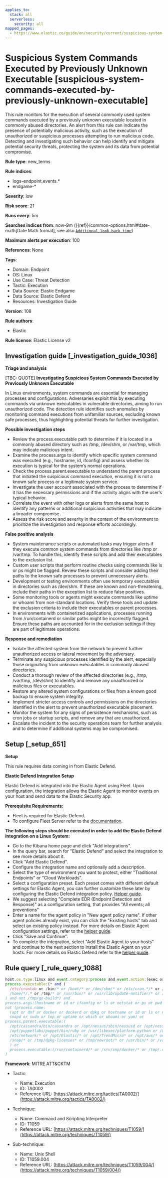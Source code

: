 ```yaml
---
applies_to:
  stack: all
  serverless:
    security: all
mapped_pages:
  - https://www.elastic.co/guide/en/security/current/suspicious-system-commands-executed-by-previously-unknown-executable.html
---
```


# Suspicious System Commands Executed by Previously Unknown Executable [suspicious-system-commands-executed-by-previously-unknown-executable]

This rule monitors for the execution of several commonly used system commands executed by a previously unknown executable located in commonly abused directories. An alert from this rule can indicate the presence of potentially malicious activity, such as the execution of unauthorized or suspicious processes attempting to run malicious code. Detecting and investigating such behavior can help identify and mitigate potential security threats, protecting the system and its data from potential compromise.

**Rule type**: new_terms

**Rule indices**:

* logs-endpoint.events.*
* endgame-*

**Severity**: low

**Risk score**: 21

**Runs every**: 5m

**Searches indices from**: now-9m ({{ref}}/common-options.html#date-math[Date Math format], see also [`Additional look-back time`](docs-content://solutions/security/detect-and-alert/create-detection-rule.md#rule-schedule))

**Maximum alerts per execution**: 100

**References**: None

**Tags**:

* Domain: Endpoint
* OS: Linux
* Use Case: Threat Detection
* Tactic: Execution
* Data Source: Elastic Endgame
* Data Source: Elastic Defend
* Resources: Investigation Guide

**Version**: 108

**Rule authors**:

* Elastic

**Rule license**: Elastic License v2

## Investigation guide [_investigation_guide_1036]

**Triage and analysis**

[TBC: QUOTE]
**Investigating Suspicious System Commands Executed by Previously Unknown Executable**

In Linux environments, system commands are essential for managing processes and configurations. Adversaries exploit this by executing commands via unknown executables in vulnerable directories, aiming to run unauthorized code. The detection rule identifies such anomalies by monitoring command executions from unfamiliar sources, excluding known safe processes, thus highlighting potential threats for further investigation.

**Possible investigation steps**

* Review the process.executable path to determine if it is located in a commonly abused directory such as /tmp, /dev/shm, or /var/tmp, which may indicate malicious intent.
* Examine the process.args to identify which specific system command was executed (e.g., hostname, id, ifconfig) and assess whether its execution is typical for the system’s normal operations.
* Check the process.parent.executable to understand the parent process that initiated the suspicious command execution, ensuring it is not a known safe process or a legitimate system service.
* Investigate the user account associated with the process to determine if it has the necessary permissions and if the activity aligns with the user’s typical behavior.
* Correlate the event with other logs or alerts from the same host to identify any patterns or additional suspicious activities that may indicate a broader compromise.
* Assess the risk score and severity in the context of the environment to prioritize the investigation and response efforts accordingly.

**False positive analysis**

* System maintenance scripts or automated tasks may trigger alerts if they execute common system commands from directories like /tmp or /var/tmp. To handle this, identify these scripts and add their executables to the exclusion list.
* Custom user scripts that perform routine checks using commands like ls or ps might be flagged. Review these scripts and consider adding their paths to the known safe processes to prevent unnecessary alerts.
* Development or testing environments often use temporary executables in directories such as /dev/shm. If these are known and non-threatening, include their paths in the exception list to reduce false positives.
* Some monitoring tools or agents might execute commands like uptime or whoami from non-standard locations. Verify these tools and update the exclusion criteria to include their executables or parent processes.
* In environments with containerized applications, processes running from /run/containerd or similar paths might be incorrectly flagged. Ensure these paths are accounted for in the exclusion settings if they are part of legitimate operations.

**Response and remediation**

* Isolate the affected system from the network to prevent further unauthorized access or lateral movement by the adversary.
* Terminate any suspicious processes identified by the alert, especially those originating from unknown executables in commonly abused directories.
* Conduct a thorough review of the affected directories (e.g., /tmp, /var/tmp, /dev/shm) to identify and remove any unauthorized or malicious files or executables.
* Restore any altered system configurations or files from a known good backup to ensure system integrity.
* Implement stricter access controls and permissions on the directories identified in the alert to prevent unauthorized executable placement.
* Monitor the system for any signs of persistence mechanisms, such as cron jobs or startup scripts, and remove any that are unauthorized.
* Escalate the incident to the security operations team for further analysis and to determine if additional systems may be compromised.


## Setup [_setup_651]

**Setup**

This rule requires data coming in from Elastic Defend.

**Elastic Defend Integration Setup**

Elastic Defend is integrated into the Elastic Agent using Fleet. Upon configuration, the integration allows the Elastic Agent to monitor events on your host and send data to the Elastic Security app.

**Prerequisite Requirements:**

* Fleet is required for Elastic Defend.
* To configure Fleet Server refer to the [documentation](docs-content://reference/ingestion-tools/fleet/fleet-server.md).

**The following steps should be executed in order to add the Elastic Defend integration on a Linux System:**

* Go to the Kibana home page and click "Add integrations".
* In the query bar, search for "Elastic Defend" and select the integration to see more details about it.
* Click "Add Elastic Defend".
* Configure the integration name and optionally add a description.
* Select the type of environment you want to protect, either "Traditional Endpoints" or "Cloud Workloads".
* Select a configuration preset. Each preset comes with different default settings for Elastic Agent, you can further customize these later by configuring the Elastic Defend integration policy. [Helper guide](docs-content://solutions/security/configure-elastic-defend/configure-an-integration-policy-for-elastic-defend.md).
* We suggest selecting "Complete EDR (Endpoint Detection and Response)" as a configuration setting, that provides "All events; all preventions"
* Enter a name for the agent policy in "New agent policy name". If other agent policies already exist, you can click the "Existing hosts" tab and select an existing policy instead. For more details on Elastic Agent configuration settings, refer to the [helper guide](docs-content://reference/ingestion-tools/fleet/agent-policy.md).
* Click "Save and Continue".
* To complete the integration, select "Add Elastic Agent to your hosts" and continue to the next section to install the Elastic Agent on your hosts. For more details on Elastic Defend refer to the [helper guide](docs-content://solutions/security/configure-elastic-defend/install-elastic-defend.md).


## Rule query [_rule_query_1088]

```js
host.os.type:linux and event.category:process and event.action:(exec or exec_event or fork or fork_event) and
process.executable:(* and (
  /etc/crontab or /bin/* or /boot/* or /dev/shm/* or /etc/cron.*/* or /etc/init.d/* or /etc/rc*.d/* or /etc/update-motd.d/* or
  /home/*/.* or /tmp/* or /usr/bin/* or /usr/lib/update-notifier/* or /usr/share/* or /var/tmp/*
) and not /tmp/go-build*) and
process.args:(hostname or id or ifconfig or ls or netstat or ps or pwd or route or top or uptime or whoami) and
not (process.name:
  (apt or dnf or docker or dockerd or dpkg or hostname or id or ls or netstat or ps or pwd or rpm or snap or
  snapd or sudo or top or uptime or which or whoami or yum) or
process.parent.executable:(
  /opt/cassandra/bin/cassandra or /opt/nessus/sbin/nessusd or /opt/nessus_agent/sbin/nessus-agent-module or /opt/puppetlabs/puppet/bin/puppet or
  /opt/puppetlabs/puppet/bin/ruby or /usr/libexec/platform-python or /usr/local/cloudamize/bin/CCAgent or /usr/sbin/sshd or /bin/* or
  /etc/network/* or /opt/Elastic/* or /opt/TrendMicro* or /opt/aws/* or /opt/eset/* or /opt/rapid7/* or /run/containerd/* or /run/k3s/* or
  /snap/* or /tmp/dpkg-licenses* or /tmp/newroot/* or /usr/bin/* or /var/lib/amagent/* or /var/lib/docker/* or /vz/*
  ) or
  process.executable:(/run/containerd/* or /srv/snp/docker/* or /tmp/.criu*)
)
```

**Framework**: MITRE ATT&CKTM

* Tactic:

    * Name: Execution
    * ID: TA0002
    * Reference URL: [https://attack.mitre.org/tactics/TA0002/](https://attack.mitre.org/tactics/TA0002/)

* Technique:

    * Name: Command and Scripting Interpreter
    * ID: T1059
    * Reference URL: [https://attack.mitre.org/techniques/T1059/](https://attack.mitre.org/techniques/T1059/)

* Sub-technique:

    * Name: Unix Shell
    * ID: T1059.004
    * Reference URL: [https://attack.mitre.org/techniques/T1059/004/](https://attack.mitre.org/techniques/T1059/004/)




